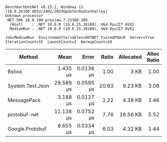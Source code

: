 ```

BenchmarkDotNet v0.15.2, Windows 11 (10.0.26100.4652/24H2/2024Update/HudsonValley)
Unknown processor
.NET SDK 10.0.100-preview.7.25380.108
  [Host]    : .NET 10.0.0 (10.0.25.38108), X64 RyuJIT AVX2
  MediumRun : .NET 10.0.0 (10.0.25.38108), X64 RyuJIT AVX2

Job=MediumRun  EnvironmentVariables=DOTNET_TieredPGO=0  Server=True
IterationCount=15  LaunchCount=2  WarmupCount=10

```
| Method           |      Mean |     Error | Ratio | Allocated | Alloc Ratio |
|------------------|----------:|----------:|------:|----------:|------------:|
| Bshox            |  1.435 μs | 0.0136 μs |  1.00 |      3 KB |        1.00 |
| System.Text.Json | 29.589 μs | 0.0595 μs | 20.63 |   9.23 KB |        3.08 |
| MessagePack      |  3.188 μs | 0.0127 μs |  2.22 |   4.38 KB |        1.46 |
| protobuf-net     | 11.138 μs | 0.0752 μs |  7.76 |  16.56 KB |        5.52 |
| Google.Protobuf  |  8.655 μs | 0.0334 μs |  6.03 |   4.32 KB |        1.44 |
